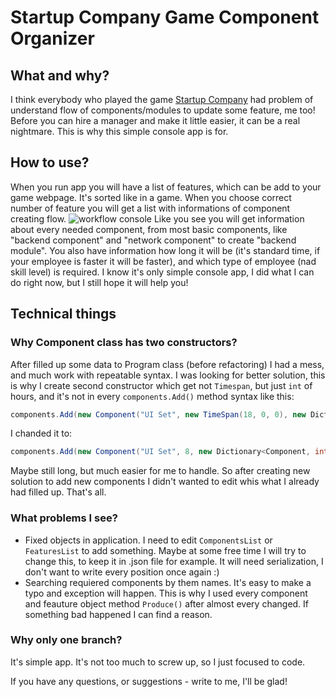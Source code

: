 # Startup Company Game Component Organizer

## What and why?
I think everybody who played the game [Startup Company](https://store.steampowered.com/app/606800/Startup_Company/) had problem of understand flow of components/modules to update some feature, me too! Before you can hire a manager and make it little easier, it can be a real nightmare. This is why this simple console app is for.

## How to use?
When you run app you will have a list of features, which can be add to your game webpage. It's sorted like in a game. When you choose correct number of feature you will get a list with informations of component creating flow. 
![workflow console](https://github.com/Maflex24/StartupCompanyGameComponentsOrganizer/tree/master/ReadmeFiles/workflow.png)
Like you see you will get information about every needed component, from most basic components, like "backend component" and "network component" to create "backend module". You also have information how long it will be (it's standard time, if your employee is faster it will be faster), and which type of employee (nad skill level) is required.
I know it's only simple console app, I did what I can do right now, but I still hope it will help you!



## Technical things
### Why Component class has two constructors?
After filled up some data to Program class (before refactoring) I had a mess, and much work with repeatable syntax. I was looking for better solution, this is why I create second constructor which get not `Timespan`, but just `int` of hours, and it's not in every `components.Add()` method syntax like this: 
```cs
components.Add(new Component("UI Set", new TimeSpan(18, 0, 0), new Dictionary<Component, int>() { { components.SingleOrDefault(c => c.Name == "Wireframe Component"), 2 }, { components.SingleOrDefault(c => c.Name == "UI Element"), 2 } }, ProfessionsEnum.Designer, EmployeeLevelEnum.Intermediate));
```
I chanded it to:
```cs
components.Add(new Component("UI Set", 8, new Dictionary<Component, int>() { {"Wireframe Component", 2 }, {"UI Element", 2 } }, ProfessionsEnum.Designer, EmployeeLevelEnum.Intermediate, _components));
```
Maybe still long, but much easier for me to handle. 
So after creating new solution to add new components I didn't wanted to edit whis what I already had filled up. That's all.

### What problems I see?
- Fixed objects in application. I need to edit `ComponentsList` or `FeaturesList` to add something. Maybe at some free time I will try to change this, to keep it in .json file for example. It will need serialization, I don't want to write every position once again :)
- Searching requiered components by them names. It's easy to make a typo and exception will happen. This is why I used every component and feauture object method `Produce()` after almost every changed. If something bad happened I can find a reason. 

### Why only one branch?
It's simple app. It's not too much to screw up, so I just focused to code. 

If you have any questions, or suggestions - write to me, I'll be glad!
